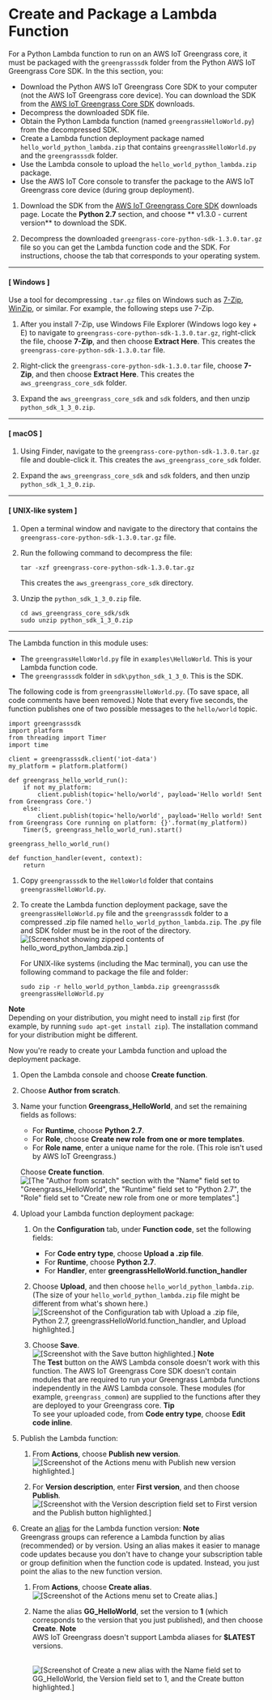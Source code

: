 # Create and Package a Lambda Function<a name="create-lambda"></a>

For a Python Lambda function to run on an AWS IoT Greengrass core, it must be packaged with the `greengrasssdk` folder from the Python AWS IoT Greengrass Core SDK\. In the this section, you:
+ Download the Python AWS IoT Greengrass Core SDK to your computer \(not the AWS IoT Greengrass core device\)\. You can download the SDK  from the [AWS IoT Greengrass Core SDK](what-is-gg.md#gg-core-sdk-download) downloads\. 
+ Decompress the downloaded SDK file\.
+ Obtain the Python Lambda function \(named `greengrassHelloWorld.py`\) from the decompressed SDK\.
+ Create a Lambda function deployment package named `hello_world_python_lambda.zip` that contains `greengrassHelloWorld.py` and the `greengrasssdk` folder\.
+ Use the Lambda console to upload the `hello_world_python_lambda.zip` package\. 
+ Use the AWS IoT Core console to transfer the package to the AWS IoT Greengrass core device \(during group deployment\)\.

1.  Download the SDK from the [AWS IoT Greengrass Core SDK](what-is-gg.md#gg-core-sdk-download) downloads page\. Locate the **Python 2\.7** section, and choose ** v1\.3\.0 \- current version** to download the SDK\. 

1. Decompress the downloaded `greengrass-core-python-sdk-1.3.0.tar.gz` file so you can get the Lambda function code and the SDK\. For instructions, choose the tab that corresponds to your operating system\.

------
#### [ Windows ]

   Use a tool for decompressing `.tar.gz` files on Windows such as [7\-Zip](http://www.7-zip.org/), [WinZip](http://www.winzip.com/), or similar\. For example, the following steps use 7\-Zip\.

   1. After you install 7\-Zip, use Windows File Explorer \(Windows logo key \+ E\) to navigate to `greengrass-core-python-sdk-1.3.0.tar.gz`, right\-click the file, choose **7\-Zip**, and then choose **Extract Here**\. This creates the `greengrass-core-python-sdk-1.3.0.tar` file\.

   1. Right\-click the `greengrass-core-python-sdk-1.3.0.tar` file, choose **7\-Zip**, and then choose **Extract Here**\. This creates the `aws_greengrass_core_sdk` folder\.

   1. Expand the `aws_greengrass_core_sdk` and `sdk` folders, and then unzip `python_sdk_1_3_0.zip`\.

------
#### [ macOS ]

   1. Using Finder, navigate to the `greengrass-core-python-sdk-1.3.0.tar.gz` file and double\-click it\. This creates the `aws_greengrass_core_sdk` folder\.

   1. Expand the `aws_greengrass_core_sdk` and `sdk` folders, and then unzip `python_sdk_1_3_0.zip`\.

------
#### [ UNIX\-like system ]

   1. Open a terminal window and navigate to the directory that contains the `greengrass-core-python-sdk-1.3.0.tar.gz` file\.

   1. Run the following command to decompress the file:

      ```
      tar -xzf greengrass-core-python-sdk-1.3.0.tar.gz
      ```

      This creates the `aws_greengrass_core_sdk` directory\.

   1. Unzip the `python_sdk_1_3_0.zip` file\.

      ```
      cd aws_greengrass_core_sdk/sdk
      sudo unzip python_sdk_1_3_0.zip
      ```

------

   The Lambda function in this module uses:
   + The `greengrassHelloWorld.py` file in `examples\HelloWorld`\. This is your Lambda function code\.
   + The `greengrasssdk` folder in `sdk\python_sdk_1_3_0`\. This is the SDK\.

   The following code is from `greengrassHelloWorld.py`\. \(To save space, all code comments have been removed\.\) Note that every five seconds, the function publishes one of two possible messages to the `hello/world` topic\.

   ```
   import greengrasssdk
   import platform
   from threading import Timer
   import time
   
   client = greengrasssdk.client('iot-data')
   my_platform = platform.platform()
   
   def greengrass_hello_world_run():
       if not my_platform:
           client.publish(topic='hello/world', payload='Hello world! Sent from Greengrass Core.')
       else:
           client.publish(topic='hello/world', payload='Hello world! Sent from Greengrass Core running on platform: {}'.format(my_platform))
       Timer(5, greengrass_hello_world_run).start()
   
   greengrass_hello_world_run()
   
   def function_handler(event, context):
       return
   ```

1. Copy `greengrasssdk` to the `HelloWorld` folder that contains `greengrassHelloWorld.py`\.

1. To create the Lambda function deployment package, save the `greengrassHelloWorld.py` file and the `greengrasssdk` folder to a compressed \.zip file named `hello_world_python_lambda.zip`\. The \.py file and SDK folder must be in the root of the directory\.  
![\[Screenshot showing zipped contents of hello_word_python_lambda.zip.\]](http://docs.aws.amazon.com/greengrass/latest/developerguide/images/gg-get-started-017.png)

   For UNIX\-like systems \(including the Mac terminal\), you can use the following command to package the file and folder:

   ```
   sudo zip -r hello_world_python_lambda.zip greengrasssdk greengrassHelloWorld.py
   ```
**Note**  
Depending on your distribution, you might need to install `zip` first \(for example, by running `sudo apt-get install zip`\)\. The installation command for your distribution might be different\.

   Now you're ready to create your Lambda function and upload the deployment package\.

1. Open the Lambda console and choose **Create function**\.

1. Choose **Author from scratch**\.

1. Name your function **Greengrass\_HelloWorld**, and set the remaining fields as follows:
   + For **Runtime**, choose **Python 2\.7**\.
   + For **Role**, choose **Create new role from one or more templates**\.
   + For **Role name**, enter a unique name for the role\. \(This role isn't used by AWS IoT Greengrass\.\)

   Choose **Create function**\.  
![\[The "Author from scratch" section with the "Name" field set to "Greengrass_HelloWorld", the "Runtime" field set to "Python 2.7", the "Role" field set to "Create new role from one or more templates".\]](http://docs.aws.amazon.com/greengrass/latest/developerguide/images/gg-get-started-023.png)

1. Upload your Lambda function deployment package:

   1. On the **Configuration** tab, under **Function code**, set the following fields:
      + For **Code entry type**, choose **Upload a \.zip file**\.
      + For **Runtime**, choose **Python 2\.7**\.
      + For **Handler**, enter **greengrassHelloWorld\.function\_handler**

   1. Choose **Upload**, and then choose `hello_world_python_lambda.zip`\. \(The size of your `hello_world_python_lambda.zip` file might be different from what's shown here\.\)  
![\[Screenshot of the Configuration tab with Upload a .zip file, Python 2.7, greengrassHelloWorld.function_handler, and Upload highlighted.\]](http://docs.aws.amazon.com/greengrass/latest/developerguide/images/gg-get-started-024.png)

   1. Choose **Save**\.  
![\[Screenshot with the Save button highlighted.\]](http://docs.aws.amazon.com/greengrass/latest/developerguide/images/gg-get-started-025.png)
**Note**  
The **Test** button on the AWS Lambda console doesn't work with this function\. The AWS IoT Greengrass Core SDK doesn't contain modules that are required to run your Greengrass Lambda functions independently in the AWS Lambda console\. These modules \(for example, `greengrass_common`\) are supplied to the functions after they are deployed to your Greengrass core\.
**Tip**  
To see your uploaded code, from **Code entry type**, choose **Edit code inline**\.

1. <a name="publish-function-version"></a>Publish the Lambda function:

   1. From **Actions**, choose **Publish new version**\.  
![\[Screenshot of the Actions menu with Publish new version highlighted.\]](http://docs.aws.amazon.com/greengrass/latest/developerguide/images/gg-get-started-026.png)

   1. For **Version description**, enter **First version**, and then choose **Publish**\.  
![\[Screenshot with the Version description field set to First version and the Publish button highlighted.\]](http://docs.aws.amazon.com/greengrass/latest/developerguide/images/gg-get-started-027.png)

1. <a name="create-version-alias"></a>Create an [alias](https://docs.aws.amazon.com/lambda/latest/dg/versioning-aliases.html) for the Lambda function version:
**Note**  
Greengrass groups can reference a Lambda function by alias \(recommended\) or by version\. Using an alias makes it easier to manage code updates because you don't have to change your subscription table or group definition when the function code is updated\. Instead, you just point the alias to the new function version\.

   1. From **Actions**, choose **Create alias**\.  
![\[Screenshot of the Actions menu set to Create alias.\]](http://docs.aws.amazon.com/greengrass/latest/developerguide/images/gg-get-started-028.png)

   1. Name the alias **GG\_HelloWorld**, set the version to **1** \(which corresponds to the version that you just published\), and then choose **Create**\.
**Note**  
AWS IoT Greengrass doesn't support Lambda aliases for **$LATEST** versions\.

         
![\[Screenshot of Create a new alias with the Name field set to GG_HelloWorld, the Version field set to 1, and the Create button highlighted.\]](http://docs.aws.amazon.com/greengrass/latest/developerguide/images/gg-get-started-029.png)
